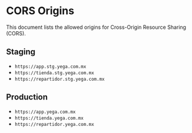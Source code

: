 # CORS Origins

This document lists the allowed origins for Cross-Origin Resource Sharing (CORS).

## Staging

- `https://app.stg.yega.com.mx`
- `https://tienda.stg.yega.com.mx`
- `https://repartidor.stg.yega.com.mx`

## Production

- `https://app.yega.com.mx`
- `https://tienda.yega.com.mx`
- `https://repartidor.yega.com.mx`
